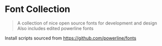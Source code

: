 # Font Collection
> A collection of nice open source fonts for development and design
> Also includes edited powerline fonts

Install scripts sourced from https://github.com/powerline/fonts
